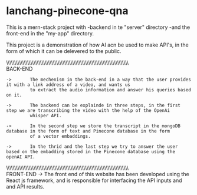 # lanchang-pinecone-qna
This is a mern-stack project with
-backend in te "server" directory
-and the front-end in the "my-app" directory.

This project is a demonstration of how AI acn be used to make API's, in the form of which it can be delevered to the public.


\\\\\\\\\\\\\\\\\\\\\\\\\\\\\\\\\\\\\\\\\\\\\\\\\\\\\\\\\\\\\\\\\\\\\\\\\\\\\\\\\\\\\\\\\\\\\\\\\\\\\\\\\\\\\\\\\\\\\\\\\\\\\\\\\\\\\\\\\\\\\\\\\\\\\\\\\
                                                          BACK-END
                      
    ->       The mechenism in the back-end in a way that the user provides it with a link address of a video, and wants us
             to extract the audio information and answer his queries based on it.
                           
    ->       The backend can be explainde in three steps, in the first step we are transcribing the video with the help of the OpenAi
             whisper API.
             
    ->       In the second step we store the transcript in the mongoDB database in the form of text and Pinecone database in the form 
             of a vector embaddings.
             
    ->       In the thrid and the last step we try to answer the user based on the embadding stored in the Pinecone database using the openAI API.
 
 \\\\\\\\\\\\\\\\\\\\\\\\\\\\\\\\\\\\\\\\\\\\\\\\\\\\\\\\\\\\\\\\\\\\\\\\\\\\\\\\\\\\\\\\\\\\\\\\\\\\\\\\\\\\\\\\\\\\\\\\\\\\\\\\\\\\\\\\\\\\\\\\\\\\\\\\\
                                                          FRONT-END
    ->       The front end of this website has been developed using the React js framework, and is responsible for interfacing the API inputs and 
             and API results.


